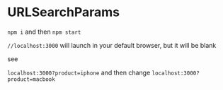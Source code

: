 # URLSearchParams

`npm i` and then `npm start`

`//localhost:3000` will launch in your default browser, but it will be blank

see 

`localhost:3000?product=iphone` and then change `localhost:3000?product=macbook`
